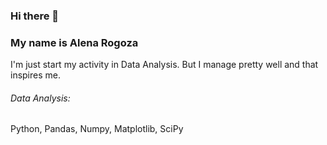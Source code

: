 ### Hi there 👋

### My name is Alena Rogoza  

I'm just start my activity in Data Analysis. But I manage pretty well and that inspires me.

###### Data Analysis: 
Python, Pandas, Numpy, Matplotlib, SciPy
